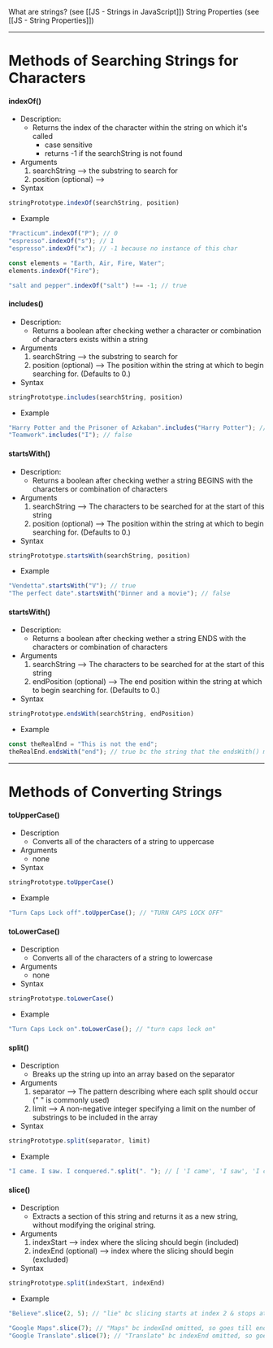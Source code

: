 What are strings? (see [[JS - Strings in JavaScript]])
String Properties (see [[JS - String Properties]])

---
# Methods of Searching Strings for Characters

#### indexOf()
* Description:
	* Returns the index of the character within the string on which it's called
		* case sensitive
		* returns -1 if the searchString is not found
* Arguments
	1) searchString --> the substring to search for
	2) position (optional) --> 
* Syntax
```js
stringPrototype.indexOf(searchString, position)
```
* Example
```js
"Practicum".indexOf("P"); // 0
"espresso".indexOf("s"); // 1
"espresso".indexOf("x"); // -1 because no instance of this char

const elements = "Earth, Air, Fire, Water";
elements.indexOf("Fire");

"salt and pepper".indexOf("salt") !== -1; // true
```

#### includes()
* Description:
	* Returns a boolean after checking wether a character or combination of characters exists within a string
* Arguments
	1) searchString -->  the substring to search for
	2) position (optional) --> The position within the string at which to begin searching for. (Defaults to 0.)
* Syntax
```js
stringPrototype.includes(searchString, position)
```
* Example
```js
"Harry Potter and the Prisoner of Azkaban".includes("Harry Potter"); // true
"Teamwork".includes("I"); // false 
```

#### startsWith()
* Description:
	* Returns a boolean after checking wether a string BEGINS with the characters or combination of characters 
* Arguments
	1) searchString -->  The characters to be searched for at the start of this string
	2) position (optional) --> The position within the string at which to begin searching for. (Defaults to 0.)
* Syntax
```js
stringPrototype.startsWith(searchString, position)
```
* Example
```js
"Vendetta".startsWith("V"); // true
"The perfect date".startsWith("Dinner and a movie"); // false
```

#### startsWith()
* Description:
	* Returns a boolean after checking wether a string ENDS with the characters or combination of characters 
* Arguments
	1) searchString -->  The characters to be searched for at the start of this string
	2) endPosition (optional) --> The end position within the string at which to begin searching for. (Defaults to 0.)
* Syntax
```js
stringPrototype.endsWith(searchString, endPosition)
```
* Example
```js
const theRealEnd = "This is not the end";
theRealEnd.endsWith("end"); // true bc the string that the endsWith() method was called on, ends with "end"
```


---

# Methods of Converting Strings

#### toUpperCase()
* Description
	* Converts all of the characters of a string to uppercase
* Arguments
	* none
* Syntax
```js
stringPrototype.toUpperCase()
```
* Example
```js
"Turn Caps Lock off".toUpperCase(); // "TURN CAPS LOCK OFF" 
```

#### toLowerCase()
* Description
	* Converts all of the characters of a string to lowercase
* Arguments
	* none
* Syntax
```js
stringPrototype.toLowerCase()
```
* Example
```js
"Turn Caps Lock on".toLowerCase(); // "turn caps lock on" 
```


#### split()
* Description
	* Breaks up the string up into an array based on the separator
* Arguments
	1) separator --> The pattern describing where each split should occur (" " is commonly used)
	2) limit --> A non-negative integer specifying a limit on the number of substrings to be included in the array
* Syntax
```js
stringPrototype.split(separator, limit)
```
* Example
```js
"I came. I saw. I conquered.".split(". "); // [ 'I came', 'I saw', 'I conquered.' ]
```

#### slice()
* Description
	* Extracts a section of this string and returns it as a new string, without modifying the original string.
* Arguments
	1) indexStart --> index where the slicing should begin (included)
	2) indexEnd (optional) --> index where the slicing should begin (excluded)
* Syntax
```js
stringPrototype.split(indexStart, indexEnd)
```
* Example
```js
"Believe".slice(2, 5); // "lie" bc slicing starts at index 2 & stops at index 5

"Google Maps".slice(7); // "Maps" bc indexEnd omitted, so goes till end
"Google Translate".slice(7); // "Translate" bc indexEnd omitted, so goes till end
```